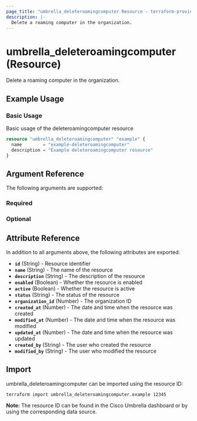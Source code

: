```yaml
---
page_title: "umbrella_deleteroamingcomputer Resource - terraform-provider-umbrella"
description: |-
  Delete a roaming computer in the organization.
---
```


# umbrella_deleteroamingcomputer (Resource)

Delete a roaming computer in the organization.

## Example Usage


### Basic Usage

Basic usage of the deleteroamingcomputer resource

```terraform
resource "umbrella_deleteroamingcomputer" "example" {
  name        = "example-deleteroamingcomputer"
  description = "Example deleteroamingcomputer resource"
}
```



## Argument Reference

The following arguments are supported:

### Required



### Optional



## Attribute Reference

In addition to all arguments above, the following attributes are exported:

- **`id`** (String) - Resource identifier
- **`name`** (String) - The name of the resource
- **`description`** (String) - The description of the resource
- **`enabled`** (Boolean) - Whether the resource is enabled
- **`active`** (Boolean) - Whether the resource is active
- **`status`** (String) - The status of the resource
- **`organization_id`** (Number) - The organization ID
- **`created_at`** (Number) - The date and time when the resource was created
- **`modified_at`** (Number) - The date and time when the resource was modified
- **`updated_at`** (Number) - The date and time when the resource was updated
- **`created_by`** (String) - The user who created the resource
- **`modified_by`** (String) - The user who modified the resource



## Import

umbrella_deleteroamingcomputer can be imported using the resource ID:

```shell
terraform import umbrella_deleteroamingcomputer.example 12345
```

**Note:** The resource ID can be found in the Cisco Umbrella dashboard or by using the corresponding data source.

